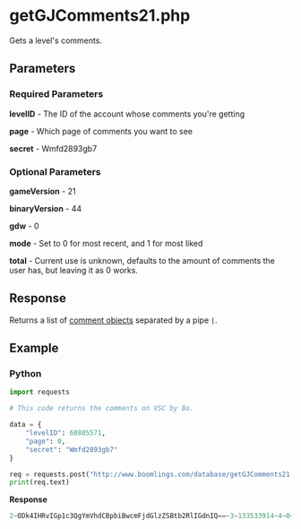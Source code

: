 # getGJComments21.php

Gets a level's comments.

## Parameters

### Required Parameters

**levelID** - The ID of the account whose comments you're getting

**page** - Which page of comments you want to see

**secret** - Wmfd2893gb7

### Optional Parameters

**gameVersion** - 21

**binaryVersion** - 44

**gdw** - 0

**mode** - Set to 0 for most recent, and 1 for most liked

**total** - Current use is unknown, defaults to the amount of comments the user has, but leaving it as 0 works.

## Response

Returns a list of [comment objects](/resources/server/comment.md) separated by a pipe `|`.

## Example

<!-- tabs:start -->

### **Python**

```py
import requests

# This code returns the comments on VSC by Bo.

data = {
    "levelID": 60805571,
    "page": 0,
    "secret": "Wmfd2893gb7"
}

req = requests.post("http://www.boomlings.com/database/getGJComments21.php", data=data)
print(req.text)
```

**Response**
```py
2~ODk4IHRvIGp1c3QgYmVhdCBpbiBwcmFjdGlzZSBtb2RlIGdnIQ==~3~133533914~4~0~7~0~10~0~9~2 minutes~6~31468976:1~depolo~9~41~10~25~11~10~14~1~15~0~16~13735168|2~bm8gY2xpcGVy~3~128127333~4~0~7~0~10~3~9~7 minutes~6~31468705:1~ghjking~9~35~10~15~11~5~14~3~15~2~16~13391416|2~d29yc3QgbGV2ZWwgaW4gdGhlIGdhbWU=~3~19792712~4~0~7~0~10~0~9~11 minutes~6~31468489:1~neondash223~9~44~10~3~11~15~14~1~15~0~16~7609353|2~SGFja2Vy~3~114829268~4~2~7~0~10~0~9~7 hours~6~31448450:1~ThomyTamato~9~35~10~16~11~12~14~4~15~0~16~13280260|2~Z2cgMSBhdHQgKEkgaGFja2VkIGFzIGEgam9rZSk=~3~57842991~4~-4~7~1~10~100~9~8 hours~6~31445587:1~redhotgamerrhg~9~11~10~11~11~5~14~0~15~0~16~8031689|2~aSBjYW50IA==~3~120037785~4~0~7~0~10~10~9~9 hours~6~31441402:1~spot1fy~9~17~10~40~11~41~14~6~15~0~16~11870350|2~cmlwIG1vYmlsZQ==~3~93559688~4~1~7~0~10~0~9~10 hours~6~31437014:1~RandomNameGMD~9~30~10~1~11~12~14~0~15~2~16~10079340|2~Z2cgRVogMiBhdHRlbXB0cyBvbiBtb2JpbGUgWEQ=~3~93957318~4~-4~7~1~10~100~9~10 hours~6~31435874:1~MixtureGD2~9~36~10~40~11~40~14~2~15~2~16~13427406|2~diBCbyB1c2VkIG5vc3Bpa2Ugc28gdGVjaG5pY2FsbHkgbm8=~3~119607081~4~-4~7~1~10~0~9~12 hours~6~31427765:1~DailyChatMoment~9~1~10~12~11~12~14~4~15~2~16~13696752|2~SSBhbSBCbyBJIHBhc3NlZCBpdCB3aXRoIG5vY2xpcCA6RA==~3~130487134~4~-5~7~1~10~100~9~13 hours~6~31421248:1~FernanDash488~9~22~10~9~11~11~14~1~15~0~16~13526460#5705:0:10
```

<!-- tabs:end -->
